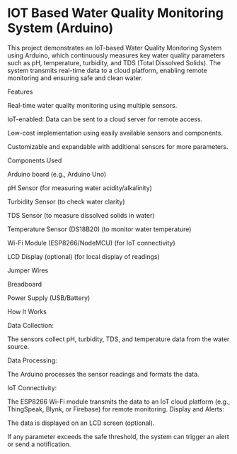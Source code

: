# IOT Based Water Quality Monitoring System (Arduino)
This project demonstrates an IoT-based Water Quality Monitoring System using Arduino, which continuously measures key water quality parameters such as pH, temperature, turbidity, and TDS (Total Dissolved Solids). The system transmits real-time data to a cloud platform, enabling remote monitoring and ensuring safe and clean water.

Features

 Real-time water quality monitoring using multiple sensors.
 
 IoT-enabled: Data can be sent to a cloud server for remote access.
 
 Low-cost implementation using easily available sensors and components.
 
 Customizable and expandable with additional sensors for more parameters.

Components Used

Arduino board (e.g., Arduino Uno)

pH Sensor (for measuring water acidity/alkalinity)

Turbidity Sensor (to check water clarity)

TDS Sensor (to measure dissolved solids in water)

Temperature Sensor (DS18B20) (to monitor water temperature)

Wi-Fi Module (ESP8266/NodeMCU) (for IoT connectivity)

LCD Display (optional) (for local display of readings)

Jumper Wires

Breadboard

Power Supply (USB/Battery)

How It Works

Data Collection:

The sensors collect pH, turbidity, TDS, and temperature data from the water source.

Data Processing:

The Arduino processes the sensor readings and formats the data.

IoT Connectivity:

The ESP8266 Wi-Fi module transmits the data to an IoT cloud platform (e.g., ThingSpeak, Blynk, or Firebase) for remote monitoring.
Display and Alerts:

The data is displayed on an LCD screen (optional).

If any parameter exceeds the safe threshold, the system can trigger an alert or send a notification.
